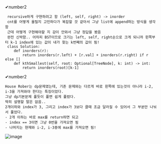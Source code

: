 ✔number2

     recursive하게 구현하려고 함 (left, self, right) -> inorder
     cnt를 어떻게 올릴지 고민하다가 복잡할 것 같아서 그냥 list에 append하는 방식을 생각함
     근데 어떻게 구현해야할 지 감이 안와서 그냥 정답을 봤음
     완전 신박함.. 어차피 BST이므로 크기는 left, self, right순으로 크게 되니까 왼쪽부터 k-1 index에 있는 값이 내가 찾는 k번째의 값이 됨!
     class Solution:
        def inorders(r):
            return inorders(r.left) + [r.val] + inorders(r.right) if r else []
        def kthSmallest(self, root: Optional[TreeNode], k: int) -> int:
            return inorders(root)[k-1]

✔number2

    House Rober는 dp문제였는데, 기존 문제와는 다르게 바로 왼쪽에 있는것이 아니라 i-2, i-3을 가져와야 한다는 특징이었다.
    그냥 dp기본문제 풀듯이 풀면 쉽게 풀렸다.
    딱히 설명할 말은 없음..
    2개이하와 index가 3, 그리고 index가 3보다 클때 조금 달라질 수 있어서 그 부분만 나눠서 풀었다.
    - 2개 이하는 바로 max를 return하면 되고
    - index == 3이면 그냥 0번을 가져오면 됨
    - 나머지는 현재와 i-2, i-3중에 max를 가져오면 됨!
   
 ![image](https://user-images.githubusercontent.com/74306759/219309550-e86ba013-3a42-422a-9b2b-9a4e9a84a99b.png)
